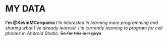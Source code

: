 # MY DATA
**I’m @KevinMCerqueira**
*I’m interested in learning more programming and sharing what I've already learned.*
*I’m currently learning to program for cell phones in Android Studio.*
~~So far this is it guys~~

<!---
[Check what i'm coding today](https://github.com/KevinMCerqueira/KevinMCerqueira/projects)
--->
